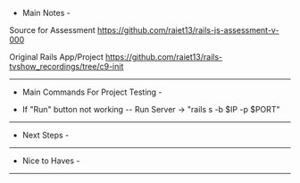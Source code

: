 - Main Notes - 

Source for Assessment
    https://github.com/raiet13/rails-js-assessment-v-000
    
Original Rails App/Project
    https://github.com/raiet13/rails-tvshow_recordings/tree/c9-init


- - - - - - - - - - - - - - - - - - - - - - - - - - - - - - - - - - - - 

- Main Commands For Project Testing -

- If "Run" button not working -- Run Server -> "rails s -b $IP -p $PORT"



- - - - - - - - - - - - - - - - - - - - - - - - - - - - - - - - - - - - 

- Next Steps - 



- - - - - - - - - - - - - - - - - - - - - - - - - - - - - - - - - - - - 

- Nice to Haves - 




- - - - - - - - - - - - - - - - - - - - - - - - - - - - - - - - - - - - 
